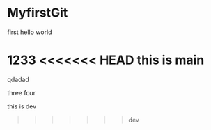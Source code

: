 # MyfirstGit
first 
hello world

1233
<<<<<<< HEAD
this is main 
=======
qdadad

three
four

this is dev
>>>>>>> dev

